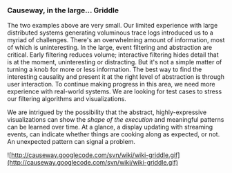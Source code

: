 

### Causeway, in the large... Griddle ###

The two examples above are very small. Our limited experience with large distributed systems generating voluminous trace logs introduced us to a myriad of challenges. There's an overwhelming amount of information, most of which is uninteresting. In the large, event filtering and abstraction are critical. Early filtering reduces volume; interactive filtering hides detail that is at the moment, uninteresting or distracting. But it's not a simple matter of turning a knob for more or less information. The best way to find the interesting causality and present it at the right level of abstraction is through user interaction. To continue making progress in this area, we need more experience with real-world systems. We are looking for test cases to stress our filtering algorithms and visualizations.

We are intrigued by the possibility that the abstract, highly-expressive visualizations can show the _shape of the execution_ and meaningful patterns can be learned over time. At a glance, a display updating with streaming events, can indicate whether things are cooking along as expected, or not. An unexpected pattern can signal a problem.

![http://causeway.googlecode.com/svn/wiki/wiki-griddle.gif](http://causeway.googlecode.com/svn/wiki/wiki-griddle.gif)